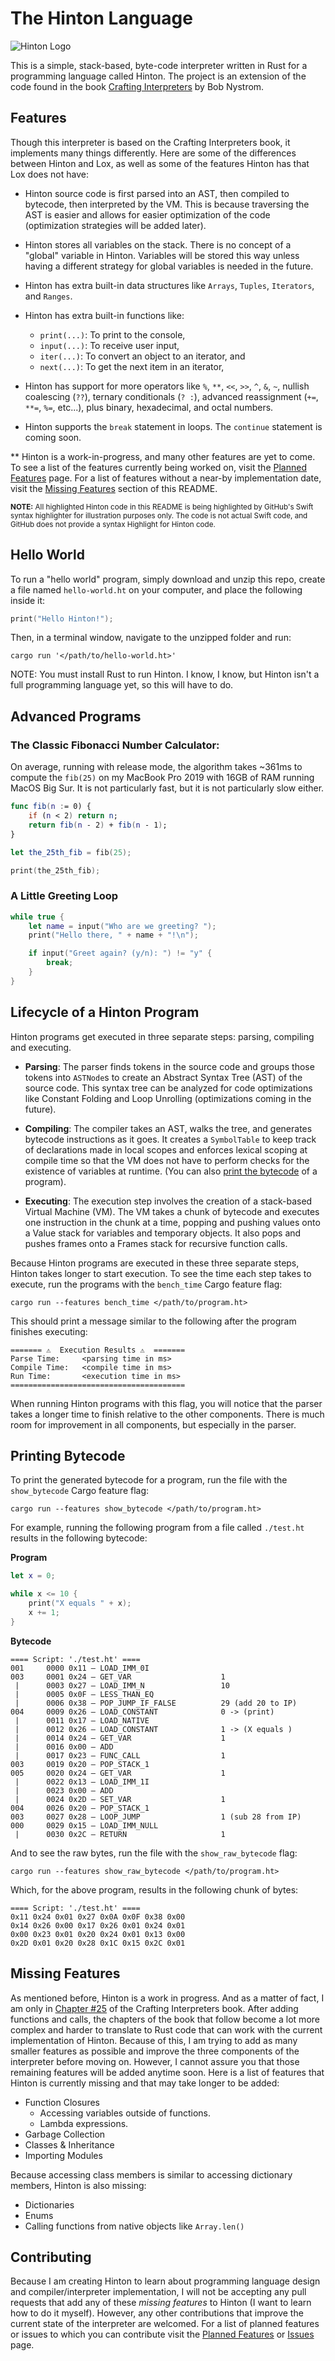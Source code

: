 # The Hinton Language

![Hinton Logo](Assets/Logos/Logo-wide.png)

This is a simple, stack-based, byte-code interpreter written in Rust for a programming language called Hinton. The project is an extension of the code found in the book [Crafting Interpreters](https://craftinginterpreters.com/) by Bob Nystrom.

## Features
Though this interpreter is based on the Crafting Interpreters book, it implements many things differently. Here are some of the differences between Hinton and Lox, as well as some of the features Hinton has that Lox does not have:

* Hinton source code is first parsed into an AST, then compiled to bytecode, then interpreted by the VM. This is because traversing the AST is easier and allows for easier optimization of the code (optimization strategies will be added later).

* Hinton stores all variables on the stack. There is no concept of a "global" variable in Hinton. Variables will be stored this way unless having a different strategy for global variables is needed in the future.

* Hinton has extra built-in data structures like `Arrays`, `Tuples`, `Iterators`, and `Ranges`.

* Hinton has extra built-in functions like:
    * `print(...)`: To print to the console,
    * `input(...)`: To receive user input,
    * `iter(...)`: To convert an object to an iterator, and
    * `next(...)`: To get the next item in an iterator,

* Hinton has support for more operators like `%`, `**`, `<<`, `>>`, `^`, `&`, `~`, nullish coalescing (`??`), ternary conditionals (`? :`), advanced reassignment (`+=`, `**=`, `%=`, etc...), plus binary, hexadecimal, and octal numbers.

* Hinton supports the `break` statement in loops. The `continue` statement is coming soon.

** Hinton is a work-in-progress, and many other features are yet to come. To see a list of the features currently being worked on, visit the [Planned Features](https://github.com/hinton-lang/Hinton/projects/1) page. For a list of features without a near-by implementation date, visit the [Missing Features](#missing-features) section of this README.

<sub>**NOTE:** All highlighted Hinton code in this README is being highlighted by GitHub's Swift syntax highlighter for illustration purposes only. The code is not actual Swift code, and GitHub does not provide a syntax Highlight for Hinton code.</sub>

## Hello World
To run a "hello world" program, simply download and unzip this repo, create a file named `hello-world.ht` on your computer, and place the following inside it:
```swift
print("Hello Hinton!");
```

Then, in a terminal window, navigate to the unzipped folder and run:
```
cargo run '</path/to/hello-world.ht>'
```
NOTE: You must install Rust to run Hinton. I know, I know, but Hinton isn't a full programming language yet, so this will have to do.

## Advanced Programs
### The Classic Fibonacci Number Calculator:
On average, running with release mode, the algorithm takes ~361ms to compute the `fib(25)` on my MacBook Pro 2019 with 16GB of RAM running MacOS Big Sur. It is not particularly fast, but it is not particularly slow either.
```swift
func fib(n := 0) {
    if (n < 2) return n;
    return fib(n - 2) + fib(n - 1);
}

let the_25th_fib = fib(25);

print(the_25th_fib);
```
### A Little Greeting Loop
```swift
while true {
    let name = input("Who are we greeting? ");
    print("Hello there, " + name + "!\n");

    if input("Greet again? (y/n): ") != "y" {
        break;
    }
}
```

## Lifecycle of a Hinton Program
Hinton programs get executed in three separate steps: parsing, compiling and executing.
* **Parsing**: The parser finds tokens in the source code and groups those tokens into `ASTNode`s to create an Abstract Syntax Tree (AST) of the source code. This syntax tree can be analyzed for code optimizations like Constant Folding and Loop Unrolling (optimizations coming in the future).

* **Compiling**: The compiler takes an AST, walks the tree, and generates bytecode instructions as it goes. It creates a `SymbolTable` to keep track of declarations made in local scopes and enforces lexical scoping at compile time so that the VM does not have to perform checks for the existence of variables at runtime. (You can also [print the bytecode](#printing-bytecode) of a program).

* **Executing**: The execution step involves the creation of a stack-based Virtual Machine (VM). The VM takes a chunk of bytecode and executes one instruction in the chunk at a time, popping and pushing values onto a Value stack for variables and temporary objects. It also pops and pushes frames onto a Frames stack for recursive function calls.

Because Hinton programs are executed in these three separate steps, Hinton takes longer to start execution. To see the time each step takes to execute, run the programs with the `bench_time` Cargo feature flag:
```
cargo run --features bench_time </path/to/program.ht>
```
This should print a message similar to the following after the program finishes executing:
```
======= ⚠️  Execution Results ⚠️  =======
Parse Time:     <parsing time in ms>
Compile Time:   <compile time in ms>
Run Time:       <execution time in ms>
=======================================
```

When running Hinton programs with this flag, you will notice that the parser takes a longer time to finish relative to the other components. There is much room for improvement in all components, but especially in the parser.

## Printing Bytecode
To print the generated bytecode for a program, run the file with the `show_bytecode` Cargo feature flag:
```
cargo run --features show_bytecode </path/to/program.ht>
```
For example, running the following program from a file called `./test.ht` results in the following bytecode:

**Program**
```swift
let x = 0;

while x <= 10 {
    print("X equals " + x);
    x += 1;
}
```
**Bytecode**
```
==== Script: './test.ht' ====
001     0000 0x11 – LOAD_IMM_0I                
003     0001 0x24 – GET_VAR                    1
 |      0003 0x27 – LOAD_IMM_N                 10
 |      0005 0x0F – LESS_THAN_EQ               
 |      0006 0x38 – POP_JUMP_IF_FALSE          29 (add 20 to IP)
004     0009 0x26 – LOAD_CONSTANT              0 -> (print)
 |      0011 0x17 – LOAD_NATIVE                
 |      0012 0x26 – LOAD_CONSTANT              1 -> (X equals )
 |      0014 0x24 – GET_VAR                    1
 |      0016 0x00 – ADD                        
 |      0017 0x23 – FUNC_CALL                  1
003     0019 0x20 – POP_STACK_1                
005     0020 0x24 – GET_VAR                    1
 |      0022 0x13 – LOAD_IMM_1I                
 |      0023 0x00 – ADD                        
 |      0024 0x2D – SET_VAR                    1
004     0026 0x20 – POP_STACK_1                
003     0027 0x28 – LOOP_JUMP                  1 (sub 28 from IP)
000     0029 0x15 – LOAD_IMM_NULL              
 |      0030 0x2C – RETURN                     1
```

And to see the raw bytes, run the file with the `show_raw_bytecode` flag:
```
cargo run --features show_raw_bytecode </path/to/program.ht>
```
Which, for the above program, results in the following chunk of bytes:
```
==== Script: './test.ht' ====
0x11 0x24 0x01 0x27 0x0A 0x0F 0x38 0x00 
0x14 0x26 0x00 0x17 0x26 0x01 0x24 0x01 
0x00 0x23 0x01 0x20 0x24 0x01 0x13 0x00 
0x2D 0x01 0x20 0x28 0x1C 0x15 0x2C 0x01 
```

## Missing Features
As mentioned before, Hinton is a work in progress. And as a matter of fact, I am only in [Chapter #25](https://craftinginterpreters.com/closures.html) of the Crafting Interpreters book. After adding functions and calls, the chapters of the book that follow become a lot more complex and harder to translate to Rust code that can work with the current implementation of Hinton. Because of this, I am trying to add as many smaller features as possible and improve the three components of the interpreter before moving on. However, I cannot assure you that those remaining features will be added anytime soon. Here is a list of features that Hinton is currently missing and that may take longer to be added:
* Function Closures
    * Accessing variables outside of functions.
    * Lambda expressions.
* Garbage Collection
* Classes & Inheritance
* Importing Modules

Because accessing class members is similar to accessing dictionary members, Hinton is also missing:
* Dictionaries
* Enums
* Calling functions from native objects like `Array.len()`

## Contributing
Because I am creating Hinton to learn about programming language design and compiler/interpreter implementation, I will not be accepting any pull requests that add any of these *missing features* to Hinton (I want to learn how to do it myself). However, any other contributions that improve the current state of the interpreter are welcomed. For a list of planned features or issues to which you can contribute visit the [Planned Features](https://github.com/hinton-lang/Hinton/projects/1) or [Issues](https://github.com/hinton-lang/Hinton/issues) page.

